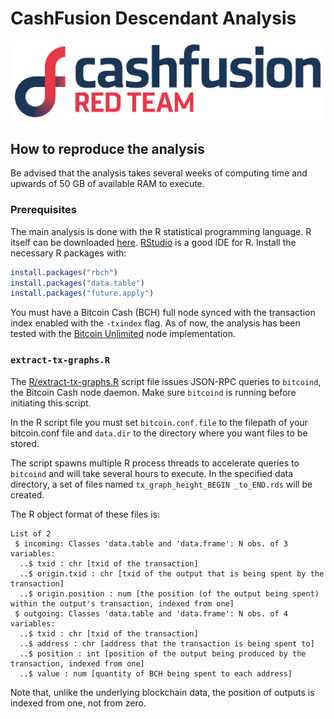 # CashFusion Descendant Analysis

![CashFusion-Red-Team-Logo](https://github.com/Rucknium/CashFusionStats/raw/beta/www/images/logos/CashFusion-Red-Team-logo-1869-by-478.png)

## How to reproduce the analysis

Be advised that the analysis takes several weeks of computing time and upwards of 50 GB of available RAM to execute.

### Prerequisites

The main analysis is done with the R statistical programming language. R itself can be downloaded [here](https://cloud.r-project.org/). [RStudio](https://www.rstudio.com/products/rstudio/download/#download) is a good IDE for R. Install the necessary R packages with:

```R
install.packages("rbch")
install.packages("data.table")
install.packages("future.apply")
```

You must have a Bitcoin Cash (BCH) full node synced with the transaction index enabled with the `-txindex` flag. As of now, the analysis has been tested with the [Bitcoin Unlimited](https://www.bitcoinunlimited.info/) node implementation. 

### `extract-tx-graphs.R`

The [R/extract-tx-graphs.R](R/extract-tx-graphs.R) script file issues JSON-RPC queries to `bitcoind`, the Bitcoin Cash node daemon. Make sure `bitcoind` is running before initiating this script.

In the R script file you must set `bitcoin.conf.file` to the filepath of your bitcoin.conf file and `data.dir` to the directory where you want files to be stored.

The script spawns multiple R process threads to accelerate queries to `bitcoind` and will take several hours to execute. In the specified data directory, a set of files named `tx_graph_height_BEGIN _to_END.rds` will be created.

The R object format of these files is:
```
List of 2
 $ incoming: Classes 'data.table and 'data.frame': N obs. of 3 variables:
  ..$ txid : chr [txid of the transaction]
  ..$ origin.txid : chr [txid of the output that is being spent by the transaction]
  ..$ origin.position : num [the position (of the output being spent) within the output's transaction, indexed from one]
 $ outgoing: Classes 'data.table and 'data.frame': N obs. of 4 variables:
  ..$ txid : chr [txid of the transaction]
  ..$ address : chr [address that the transaction is being spent to]
  ..$ position : int [position of the output being produced by the transaction, indexed from one]
  ..$ value : num [quantity of BCH being spent to each address] 
```

Note that, unlike the underlying blockchain data, the position of outputs is indexed from one, not from zero.
